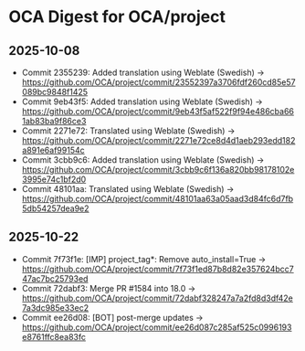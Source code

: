 # OCA Digest for OCA/project

## 2025-10-08

- Commit 2355239: Added translation using Weblate (Swedish) → https://github.com/OCA/project/commit/23552397a3706fdf260cd85e57089bc9848f1425
- Commit 9eb43f5: Added translation using Weblate (Swedish) → https://github.com/OCA/project/commit/9eb43f5af522f9f94e486cba661ab83ba9f86ce3
- Commit 2271e72: Translated using Weblate (Swedish) → https://github.com/OCA/project/commit/2271e72ce8d4d1aeb293edd182a891e6af99154c
- Commit 3cbb9c6: Added translation using Weblate (Swedish) → https://github.com/OCA/project/commit/3cbb9c6f136a820bb98178102e3995e74c1bf2d0
- Commit 48101aa: Translated using Weblate (Swedish) → https://github.com/OCA/project/commit/48101aa63a05aad3d84fc6d7fb5db54257dea9e2

## 2025-10-22

- Commit 7f73f1e: [IMP] project_tag*: Remove auto_install=True → https://github.com/OCA/project/commit/7f73f1ed87b8d82e357624bcc747ac7bc25793ed
- Commit 72dabf3: Merge PR #1584 into 18.0 → https://github.com/OCA/project/commit/72dabf328247a7a2fd8d3df42e7a3dc985e33ec2
- Commit ee26d08: [BOT] post-merge updates → https://github.com/OCA/project/commit/ee26d087c285af525c0996193e8761ffc8ea83fc

